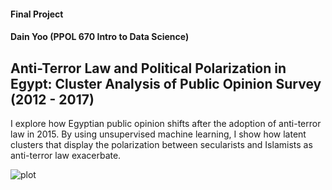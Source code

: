 #### Final Project
#### Dain Yoo (PPOL 670 Intro to Data Science)

## Anti-Terror Law and Political Polarization in Egypt: Cluster Analysis of Public Opinion Survey (2012 - 2017)

I explore how Egyptian public opinion shifts after the adoption of anti-terror law in 2015. By using unsupervised machine learning, I show how latent clusters that display the polarization between secularists and Islamists as anti-terror law exacerbate.

![plot](plot.png)